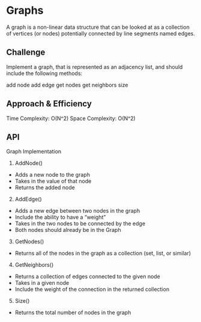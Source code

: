 # Graphs

A graph is a non-linear data structure that can be looked at as a collection of vertices (or nodes) potentially connected by line segments named edges.

## Challenge

Implement a graph, that is represented as an adjacency list, and should include the following methods:

add node
add edge
get nodes
get neighbors
size

## Approach & Efficiency

Time Complexity: O(N^2) Space Complexity: O(N^2)

## API

Graph Implementation

1. AddNode()

- Adds a new node to the graph
- Takes in the value of that node
- Returns the added node

2. AddEdge()

- Adds a new edge between two nodes in the graph
- Include the ability to have a “weight”
- Takes in the two nodes to be connected by the edge
- Both nodes should already be in the Graph

3. GetNodes()

- Returns all of the nodes in the graph as a collection (set, list, or similar)

4. GetNeighbors()

- Returns a collection of edges connected to the given node
- Takes in a given node
- Include the weight of the connection in the returned collection

5. Size()

- Returns the total number of nodes in the graph
